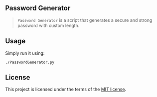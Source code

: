 ## Password Generator
> `Password Generator` is a script that generates a secure and strong password with custom length.


## Usage

Simply run it using:
```
./PasswordGenerator.py
```


## License
This project is licensed under the terms of the [MIT license](https://github.com/nagracks/organizer/blob/master/LICENSE).
